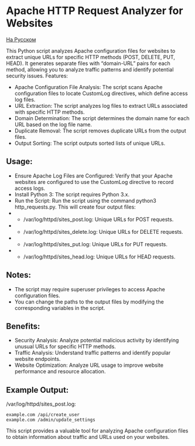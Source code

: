 # Apache HTTP Request Analyzer for Websites

[На Русском](README_RU.md)

This Python script analyzes Apache configuration files for websites to extract unique URLs for specific HTTP methods (POST, DELETE, PUT, HEAD). It generates separate files with “domain-URL” pairs for each method, allowing you to analyze traffic patterns and identify potential security issues.
Features:

- Apache Configuration File Analysis: The script scans Apache configuration files to locate CustomLog directives, which define access log files.
- URL Extraction: The script analyzes log files to extract URLs associated with specific HTTP methods.
- Domain Determination: The script determines the domain name for each URL based on the log file name.
- Duplicate Removal: The script removes duplicate URLs from the output files.
- Output Sorting: The script outputs sorted lists of unique URLs.

## Usage:

- Ensure Apache Log Files are Configured: Verify that your Apache websites are configured to use the CustomLog directive to record access logs.
- Install Python 3: The script requires Python 3.x.
- Run the Script: Run the script using the command python3 http_requests.py. This will create four output files:
- - /var/log/httpd/sites_post.log: Unique URLs for POST requests.
- - /var/log/httpd/sites_delete.log: Unique URLs for DELETE requests.
- - /var/log/httpd/sites_put.log: Unique URLs for PUT requests.
- - /var/log/httpd/sites_head.log: Unique URLs for HEAD requests.

## Notes:

- The script may require superuser privileges to access Apache configuration files.
- You can change the paths to the output files by modifying the corresponding variables in the script.

## Benefits:

- Security Analysis: Analyze potential malicious activity by identifying unusual URLs for specific HTTP methods.
- Traffic Analysis: Understand traffic patterns and identify popular website endpoints.
- Website Optimization: Analyze URL usage to improve website performance and resource allocation.

## Example Output:

/var/log/httpd/sites_post.log:
```
example.com /api/create_user
example.com /admin/update_settings
```

This script provides a valuable tool for analyzing Apache configuration files to obtain information about traffic and URLs used on your websites.
